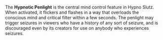 The **Hypnotic Penlight** is the central mind control feature in Hypno Slutz. When activated, it flickers and flashes in a way that overloads the conscious mind and critical filter within a few seconds. The penlight may trigger seizures in viewers who have a history of any sort of seizure, and is discouraged even by its creators for use on anybody who experiences seizures.

